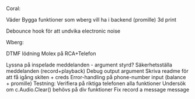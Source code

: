 Coral:

Väder
Bygga funktioner som wberg vill ha i backend (promille)
3d print

Debounce hook för att undvika electronic noise

Wberg:

DTMF lödning
Molex på RCA+Telefon

Lyssna på inspelade meddelanden - argument styrd?
Säkerhetsställa meddelanden (record+playback)
Debug output argument
Skriva readme för att få igång skiten + creds
Error-handling på phone-number input (balance + promille)
Testning: Verifiera på riktiga telefonen alla funktioner
Undersök om c.Audio.Clear() behövs på div funktioner
Fix record a message message